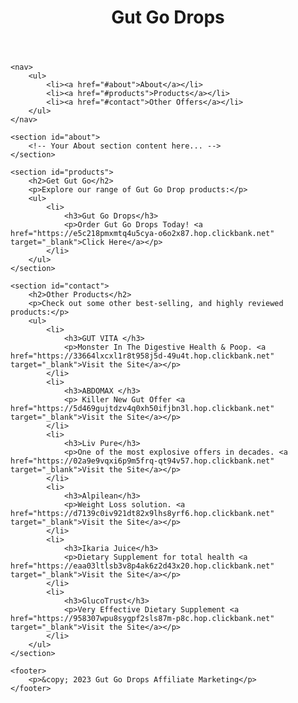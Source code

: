 <!DOCTYPE html>
<html lang="en">
<head>
    <meta charset="UTF-8">
    <meta name="viewport" content="width=device-width, initial-scale=1.0">
    <title>Gut Go Drops</title>
    <style>
        /* Your existing CSS styles here... */
    </style>
</head>
<body>
    <header>
        <h1>Gut Go Drops</h1>
    </header>

    <nav>
        <ul>
            <li><a href="#about">About</a></li>
            <li><a href="#products">Products</a></li>
            <li><a href="#contact">Other Offers</a></li>
        </ul>
    </nav>

    <section id="about">
        <!-- Your About section content here... -->
    </section>

    <section id="products">
        <h2>Get Gut Go</h2>
        <p>Explore our range of Gut Go Drop products:</p>
        <ul>
            <li>
                <h3>Gut Go Drops</h3>
                <p>Order Gut Go Drops Today! <a href="https://e5c218pmxmtq4u5cya-o6o2x87.hop.clickbank.net" target="_blank">Click Here</a></p>
            </li>
        </ul>
    </section>

    <section id="contact">
        <h2>Other Products</h2>
        <p>Check out some other best-selling, and highly reviewed products:</p>
        <ul>
            <li>
                <h3>GUT VITA </h3>
                <p>Monster In The Digestive Health & Poop. <a href="https://33664lxcxl1r8t958j5d-49u4t.hop.clickbank.net" target="_blank">Visit the Site</a></p>
            </li>
            <li>
                <h3>ABDOMAX </h3>
                <p> Killer New Gut Offer <a href="https://5d469gujtdzv4q0xh50ifjbn3l.hop.clickbank.net" target="_blank">Visit the Site</a></p>
            </li>
            <li>
                <h3>Liv Pure</h3>
                <p>One of the most explosive offers in decades. <a href="https://02a9e9vqxi6p9m5frq-qt94v57.hop.clickbank.net" target="_blank">Visit the Site</a></p>
            </li>
            <li>
                <h3>Alpilean</h3>
                <p>Weight Loss solution. <a href="https://d7139c0iv921dt82x9lhs8yrf6.hop.clickbank.net" target="_blank">Visit the Site</a></p>
            </li>
            <li>
                <h3>Ikaria Juice</h3>
                <p>Dietary Supplement for total health <a href="https://eaa03ltlsb3v8p4ak6z2d43x20.hop.clickbank.net" target="_blank">Visit the Site</a></p>
            </li>
            <li>
                <h3>GlucoTrust</h3>
                <p>Very Effective Dietary Supplement <a href="https://958307wpu8sygpf2sls87m-p8c.hop.clickbank.net" target="_blank">Visit the Site</a></p>
            </li>
        </ul>
    </section>

    <footer>
        <p>&copy; 2023 Gut Go Drops Affiliate Marketing</p>
    </footer>
</body>
</html>
